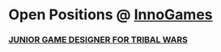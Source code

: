# Open Positions @ [InnoGames](https://www.innogames.com/career?s=github_jobs_repo)

### [JUNIOR GAME DESIGNER FOR TRIBAL WARS](junior-game-designer-for-tribal-wars.md)
